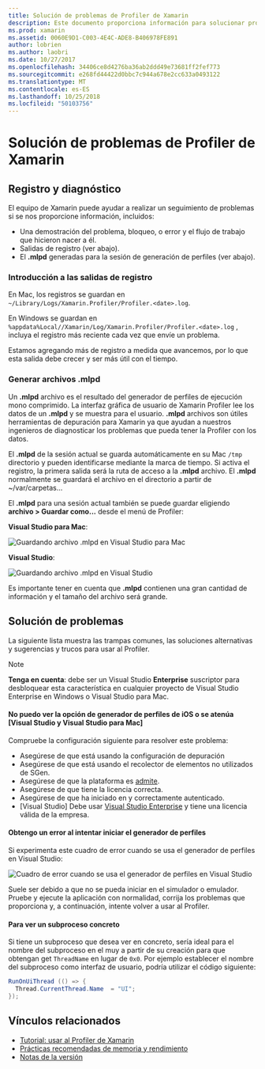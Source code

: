 ```yaml
---
title: Solución de problemas de Profiler de Xamarin
description: Este documento proporciona información para solucionar problemas relacionados con el Profiler de Xamarin. Describe problemas relacionados con el registro y diagnóstico, el IDE y otros temas.
ms.prod: xamarin
ms.assetid: 0060E9D1-C003-4E4C-ADE8-B406978FE891
author: lobrien
ms.author: laobri
ms.date: 10/27/2017
ms.openlocfilehash: 34406ce8d4276ba36ab2ddd49e73681ff2fef773
ms.sourcegitcommit: e268fd44422d0bbc7c944a678e2cc633a0493122
ms.translationtype: MT
ms.contentlocale: es-ES
ms.lasthandoff: 10/25/2018
ms.locfileid: "50103756"
---
```

# <a name="xamarin-profiler-troubleshooting"></a>Solución de problemas de Profiler de Xamarin

## <a name="logging-and-diagnostics"></a>Registro y diagnóstico

El equipo de Xamarin puede ayudar a realizar un seguimiento de problemas si se nos proporcione información, incluidos:

- Una demostración del problema, bloqueo, o error y el flujo de trabajo que hicieron nacer a él.
- Salidas de registro (ver abajo).
- El **.mlpd** generadas para la sesión de generación de perfiles (ver abajo).

### <a name="getting-log-outputs"></a>Introducción a las salidas de registro

En Mac, los registros se guardan en `~/Library/Logs/Xamarin.Profiler/Profiler.<date>.log`.

En Windows se guardan en `%appdata%Local//Xamarin/Log/Xamarin.Profiler/Profiler.<date>.log` , incluya el registro más reciente cada vez que envíe un problema.

Estamos agregando más de registro a medida que avancemos, por lo que esta salida debe crecer y ser más útil con el tiempo.

<a name="gen_mlpd" />

### <a name="generating-mlpd-files"></a>Generar archivos .mlpd

Un **.mlpd** archivo es el resultado del generador de perfiles de ejecución mono comprimido. La interfaz gráfica de usuario de Xamarin Profiler lee los datos de un **.mlpd** y se muestra para el usuario. **.mlpd** archivos son útiles herramientas de depuración para Xamarin ya que ayudan a nuestros ingenieros de diagnosticar los problemas que pueda tener la Profiler con los datos.

El **.mlpd** de la sesión actual se guarda automáticamente en su Mac `/tmp` directorio y pueden identificarse mediante la marca de tiempo. Si activa el registro, la primera salida será la ruta de acceso a la **.mlpd** archivo. El **.mlpd** normalmente se guardará el archivo en el directorio a partir de ~/var/carpetas...

El **.mlpd** para una sesión actual también se puede guardar eligiendo **archivo > Guardar como...** desde el menú de Profiler:

**Visual Studio para Mac**:

![](troubleshooting-images/image17.png "Guardando archivo .mlpd en Visual Studio para Mac")

**Visual Studio**:

![](troubleshooting-images/image17-vs.png "Guardando archivo .mlpd en Visual Studio")

Es importante tener en cuenta que **.mlpd** contienen una gran cantidad de información y el tamaño del archivo será grande.

## <a name="troubleshooting"></a>Solución de problemas

La siguiente lista muestra las trampas comunes, las soluciones alternativas y sugerencias y trucos para usar al Profiler.

> [!NOTE]
> **Tenga en cuenta**: debe ser un Visual Studio **Enterprise** suscriptor para desbloquear esta característica en cualquier proyecto de Visual Studio Enterprise en Windows o Visual Studio para Mac.

#### <a name="i-cant-see-the-ios-profiler-option-or-it-is-greyed-out-visual-studio-and-visual-studio-for-mac"></a>No puedo ver la opción de generador de perfiles de iOS o se atenúa [Visual Studio y Visual Studio para Mac]

Compruebe la configuración siguiente para resolver este problema:

- Asegúrese de que está usando la configuración de depuración
- Asegúrese de que está usando el recolector de elementos no utilizados de SGen.
- Asegúrese de que la plataforma es [admite](~/tools/profiler/index.md#Profiler_Support).
- Asegúrese de que tiene la licencia correcta.
- Asegúrese de que ha iniciado en y correctamente autenticado.
- [Visual Studio] Debe usar [Visual Studio Enterprise](https://visualstudio.microsoft.com/vs/enterprise/) y tiene una licencia válida de la empresa.

#### <a name="i-get-an-error-when-i-try-to-launch-the-profiler"></a>Obtengo un error al intentar iniciar el generador de perfiles

Si experimenta este cuadro de error cuando se usa el generador de perfiles en Visual Studio:

![](troubleshooting-images/error.png "Cuadro de error cuando se usa el generador de perfiles en Visual Studio")

Suele ser debido a que no se pueda iniciar en el simulador o emulador. Pruebe y ejecute la aplicación con normalidad, corrija los problemas que proporciona y, a continuación, intente volver a usar al Profiler.

#### <a name="to-watch-a-specific-thread"></a>Para ver un subproceso concreto

Si tiene un subproceso que desea ver en concreto, sería ideal para el nombre del subproceso en el muy a partir de su creación para que obtengan get `ThreadName` en lugar de `0x0`. Por ejemplo establecer el nombre del subproceso como interfaz de usuario, podría utilizar el código siguiente:

```csharp
RunOnUiThread (() => {
  Thread.CurrentThread.Name  = "UI";
});
```

## <a name="related-links"></a>Vínculos relacionados

- [Tutorial: usar al Profiler de Xamarin](~/tools/profiler/index.md)
- [Prácticas recomendadas de memoria y rendimiento](~/cross-platform/deploy-test/memory-perf-best-practices.md)
- [Notas de la versión](https://developer.xamarin.com/releases/profiler/preview/)
